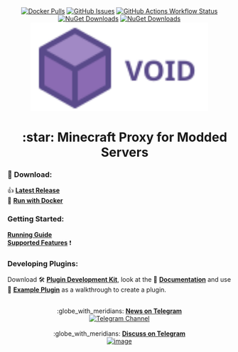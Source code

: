 <div align="center" id="toc">
  <a href="https://hub.docker.com/r/caunt/void/tags"><img alt="Docker Pulls" src="https://img.shields.io/docker/pulls/caunt/void?color=4c1"></a>
  <a href="https://github.com/caunt/Void/issues"><img alt="GitHub Issues" src="https://img.shields.io/github/issues/caunt/void"></a>
  <a href="https://github.com/caunt/Void/actions"><img alt="GitHub Actions Workflow Status" src="https://img.shields.io/github/actions/workflow/status/caunt/void/main.yaml"></a>
  <a href="https://www.nuget.org/packages/Void.Proxy.Api/"><img alt="NuGet Downloads" src="https://img.shields.io/nuget/dt/void.proxy.api?label=nuget%20void.proxy.api"></a>
  <a href="https://www.nuget.org/packages/Void.Minecraft/"><img alt="NuGet Downloads" src="https://img.shields.io/nuget/dt/void.minecraft?label=nuget%20void.minecraft"></a>
  <br>
  <a href="https://void.caunt.world/"><img alt="Greetings!" width="400" src="https://raw.githubusercontent.com/caunt/Void/refs/heads/main/docs/astro/public/logo-text-horizontal.svg"></a>
</div>

<div align="center" id="toc">
  <ul style="list-style: none">
    <summary>
      <h1>:star: Minecraft Proxy for Modded Servers</h1>
    </summary>
  </ul>
</div>

### :floppy_disk: **Download:**
:+1: [**Latest Release**](https://void.caunt.world/download/)  
:whale: [**Run with Docker**](https://void.caunt.world/docs/containers/)

### **Getting Started:**
[**Running Guide**](https://void.caunt.world/docs/getting-started/running/)  
[**Supported Features**](https://void.caunt.world/docs/getting-started/features/) :exclamation:

### **Developing Plugins:**
Download :hammer_and_wrench: [**Plugin Development Kit**](https://github.com/caunt/Void/releases/latest/download/plugin-devkit.zip), look at the :page_facing_up: [**Documentation**](https://void.caunt.world/docs/developing-plugins/development-kit/) and use :mag_right: [**Example Plugin**](https://github.com/caunt/Void/blob/main/src/Plugins/ExamplePlugin/ExamplePlugin.cs) as a walkthrough to create a plugin.


<div align="center">
  <br>
  :globe_with_meridians: 
  <a href="https://t.me/mcVoidProxy">
    <strong>News on Telegram</strong>
    <br>
    <img width="221" height="223" alt="Telegram Channel" src="https://github.com/user-attachments/assets/837c1969-9511-4d51-98c2-2d2b3e58a481" />
  </a>
</div>
  
<div align="center">
  <br>
  :globe_with_meridians: 
  <a href="https://t.me/mcvoidproxyforum">
    <strong>Discuss on Telegram</strong>
    <br>
    <img width="221" height="223" alt="image" src="https://github.com/user-attachments/assets/2fb48274-bc08-4544-80a9-aac3fb809ee1" />
  </a>
</div>

